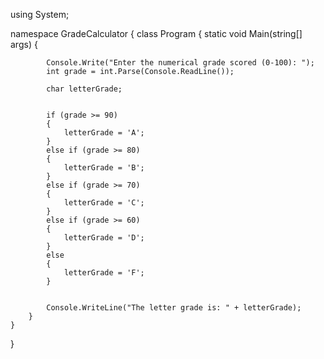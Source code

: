 using System;

namespace GradeCalculator
{
    class Program
    {
        static void Main(string[] args)
        {
            
            Console.Write("Enter the numerical grade scored (0-100): ");
            int grade = int.Parse(Console.ReadLine());

            char letterGrade;

           
            if (grade >= 90)
            {
                letterGrade = 'A';
            }
            else if (grade >= 80)
            {
                letterGrade = 'B';
            }
            else if (grade >= 70)
            {
                letterGrade = 'C';
            }
            else if (grade >= 60)
            {
                letterGrade = 'D';
            }
            else
            {
                letterGrade = 'F';
            }

            
            Console.WriteLine("The letter grade is: " + letterGrade);
        }
    }
}

